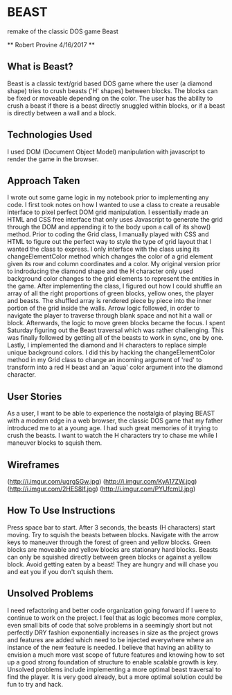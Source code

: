 # BEAST
remake of the classic DOS game Beast

** Robert Provine 4/16/2017 **

## What is Beast?

Beast is a classic text/grid based DOS game where the user (a diamond shape) tries to crush beasts ('H' shapes) between blocks. The blocks can be fixed or moveable depending on the color. The user has the ability to crush a beast if there is a beast directly snuggled within blocks, or if a beast is directly between a wall and a block.

## Technologies Used

I used DOM (Document Object Model) manipulation with javascript to render the game in the browser.

## Approach Taken

I wrote out some game logic in my notebook prior to implementing any code. I first took notes on how I wanted to use a class to create a reusable interface to pixel perfect DOM grid manipulation. I essentially made an HTML and CSS free interface that only uses Javascript to generate the grid through the DOM and appending it to the body upon a call of its show() method. Prior to coding the Grid class, I manually played with CSS and HTML to figure out the perfect way to style the type of grid layout that I wanted the class to express. I only interface with the class using its changeElementColor method which changes the color of a grid element given its row and column coordinates and a color. My original version prior to indroducing the diamond shape and the H character only used background color changes to the grid elements to represent the entities in the game. After implementing the class, I figured out how I could shuffle an array of all the right proportions of green blocks, yellow ones, the player and beasts. The shuffled array is rendered piece by piece into the inner portion of the grid inside the walls. Arrow logic followed, in order to navigate the player to traverse through blank space and not hit a wall or block. Afterwards, the logic to move green blocks became the focus. I spent Saturday figuring out the Beast traversal which was rather challenging. This was finally followed by getting all of the beasts to work in sync, one by one. Lastly, I implemented the diamond and H characters to replace simple unique background colors. I did this by hacking the changeElementColor method in my Grid class to change an incoming argument of 'red' to transform into a red H beast and an 'aqua' color argument into the diamond character.

## User Stories

As a user, I want to be able to experience the nostalgia of playing BEAST with a modern edge in a web browser, the classic DOS game that my father introduced me to at a young age. I had such great memories of it trying to crush the beasts. I want to watch the H characters try to chase me while I maneuver blocks to squish them.

## Wireframes

(http://i.imgur.com/ugrgSGw.jpg)
(http://i.imgur.com/KyA17ZW.jpg)
(http://i.imgur.com/2HES8lf.jpg)
(http://i.imgur.com/PYUfcmU.jpg)

## How To Use Instructions

Press space bar to start. After 3 seconds, the beasts (H characters) start moving. Try to squish the beasts between blocks. Navigate with the arrow keys to maneuver through the forest of green and yellow blocks. Green blocks are moveable and yellow blocks are stationary hard blocks. Beasts can only be squished directly between green blocks or against a yellow block. Avoid getting eaten by a beast! They are hungry and will chase you and eat you if you don't squish them.

## Unsolved Problems

I need refactoring and better code organization going forward if I were to continue to work on the project. I feel that as logic becomes more complex, even small bits of code that solve problems in a seemingly short but not perfectly DRY fashion exponentially increases in size as the project grows and features are added which need to be injected everywhere where an instance of the new feature is needed. I believe that having an ability to envision a much more vast scope of future features and knowing how to set up a good strong foundation of structure to enable scalable growth is key. Unsolved problems include implementing a more optimal beast traversal to find the player. It is very good already, but a more optimal solution could be fun to try and hack.

